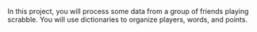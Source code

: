In this project, you will process some data from a group of friends playing scrabble. You will use dictionaries to organize players, words, and points.